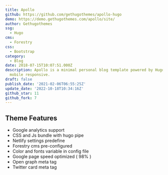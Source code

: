 ```yaml
---
title: Apollo
github: https://github.com/gethugothemes/apollo-hugo
demo: https://demo.gethugothemes.com/apollo/site/
author: Gethugothemes
ssg:
  - Hugo
cms:
  - Forestry
css:
  - Bootstrap
category:
  - Blog
date: 2018-07-15T10:07:51.000Z
description: Apollo is a minimal personal blog template powered by Hugo. This theme is 100%
  mobile responsive.
draft: false
publish_date: '2021-02-06T06:55:25Z'
update_date: '2022-10-18T10:34:16Z'
github_star: 11
github_fork: 7
---
```

## Theme Features
- Google analytics support
- CSS and Js bundle with hugo pipe
- Netlify settings predefine
- Forestry cms pre-configured
- Color and fonts variable in config file
- Google page speed optimized ( 98% )
- Open graph meta tag
- Twitter card meta tag